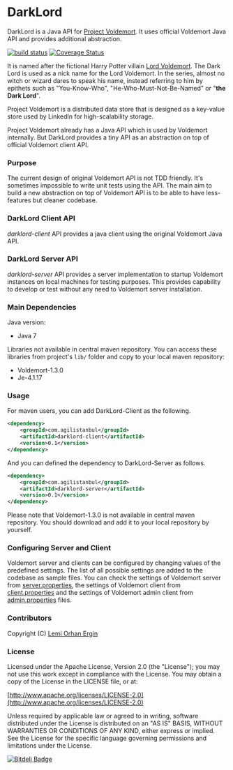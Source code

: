 DarkLord
========

DarkLord is a Java API for [Project Voldemort](http://www.project-voldemort.com/voldemort/). It uses official Voldemort Java API and provides additional abstraction.

[![build status](https://secure.travis-ci.org/lemiorhan/darklord.png)](http://travis-ci.org/lemiorhan/darklord) [![Coverage Status](https://coveralls.io/repos/lemiorhan/darklord/badge.png?branch=master)](https://coveralls.io/r/lemiorhan/darklord?branch=master)

It is named after the fictional Harry Potter villain [Lord Voldemort](http://en.wikipedia.org/wiki/Lord_Voldemort). The Dark Lord is used as a nick name for the Lord Voldemort. In the series, almost no witch or wizard dares to speak his name, instead referring to him by epithets such as "You-Know-Who", "He-Who-Must-Not-Be-Named" or "**the Dark Lord**".

Project Voldemort is a distributed data store that is designed as a key-value store used by LinkedIn for high-scalability storage.

Project Voldemort already has a Java API which is used by Voldemort internally. But DarkLord provides a tiny API as an abstraction on top of official Voldemort client API.

### Purpose

The current design of original Voldemort API is not TDD friendly. It's sometimes impossible to write unit tests using the API. The main aim to build a new abstraction on top of Voldemort API is to be able to have less-features but cleaner codebase.

### DarkLord Client API

*darklord-client* API provides a java client using the original Voldemort Java API.

### DarkLord Server API

*darklord-server* API provides a server implementation to startup Voldemort instances on local machines for testing purposes. This provides capability to develop or test without any need to Voldemort server installation.

### Main Dependencies

Java version:
* Java 7 

Libraries not available in central maven repository. You can access these libraries from project's `lib/` folder and copy to your local maven repository:
* Voldemort-1.3.0
* Je-4.1.17

### Usage

For maven users, you can add DarkLord-Client as the following.

```xml
<dependency>
    <groupId>com.agilistanbul</groupId>
    <artifactId>darklord-client</artifactId>
    <version>0.1</version>
</dependency>
```

And you can defined the dependency to DarkLord-Server as follows.

```xml
<dependency>
    <groupId>com.agilistanbul</groupId>
    <artifactId>darklord-server</artifactId>
    <version>0.1</version>
</dependency>
```

Please note that Voldemort-1.3.0 is not available in central maven repository. You should download and add it to your local repository by yourself.

### Configuring Server and Client

Voldemort server and clients can be configured by changing values of the predefined settings. The list of all possible settings are added to the codebase as sample files. You can check the settings of Voldemort server from [server.properties](../darklord-server/src/main/java/com/agilistanbul/darklord/sample/server.properties.sample), the settings of Voldemort client from [client.properties](../darklord-server/src/main/java/com/agilistanbul/darklord/client/client.properties.sample) and the settings of Voldemort admin client from [admin.properties](../darklord-server/src/main/java/com/agilistanbul/darklord/client/admin.properties.sample) files.

### Contributors

Copyright (C) [Lemi Orhan Ergin](http://www.lemiorhanergin.com)

### License

Licensed under the Apache License, Version 2.0 (the "License"); you may not use this work except in compliance with the License. You may obtain a copy of the License in the LICENSE file, or at:

[http://www.apache.org/licenses/LICENSE-2.0](http://www.apache.org/licenses/LICENSE-2.0)

Unless required by applicable law or agreed to in writing, software distributed under the License is distributed on an "AS IS" BASIS, WITHOUT WARRANTIES OR CONDITIONS OF ANY KIND, either express or implied. See the License for the specific language governing permissions and limitations under the License.

[![Bitdeli Badge](https://d2weczhvl823v0.cloudfront.net/lemiorhan/darklord/trend.png)](https://bitdeli.com/free "Bitdeli Badge")

